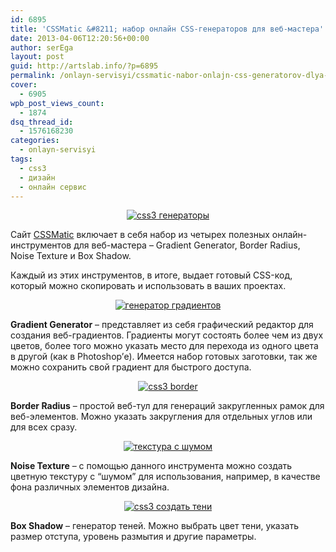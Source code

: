 ```yaml
---
id: 6895
title: 'CSSMatic &#8211; набор онлайн CSS-генераторов для веб-мастера'
date: 2013-04-06T12:20:56+00:00
author: serEga
layout: post
guid: http://artslab.info/?p=6895
permalink: /onlayn-servisyi/cssmatic-nabor-onlajn-css-generatorov-dlya-veb-mastera/
cover:
  - 6905
wpb_post_views_count:
  - 1874
dsq_thread_id:
  - 1576168230
categories:
  - onlayn-servisyi
tags:
  - css3
  - дизайн
  - онлайн сервис
---
```

<center>
  <a href="http://googledrive.com/host/0B9lHVSSSdxdxd0hjdUdmRzY3Tjg/css_onlain_instrumenti.jpg"><img src="http://googledrive.com/host/0B9lHVSSSdxdxd0hjdUdmRzY3Tjg/css_onlain_instrumenti-300x159.jpg" alt="css3 генераторы" class="aligncenter size-medium wp-image-6899" srcset="http://googledrive.com/host/0B9lHVSSSdxdxd0hjdUdmRzY3Tjg/css_onlain_instrumenti-300x159.jpg 300w, http://googledrive.com/host/0B9lHVSSSdxdxd0hjdUdmRzY3Tjg/css_onlain_instrumenti.jpg 1023w" sizes="(max-width: 300px) 100vw, 300px" /></a>
</center>

Сайт [CSSMatic](http://www.cssmatic.com/) включает в себя набор из четырех полезных онлайн-инструментов для веб-мастера &#8211; Gradient Generator, Border Radius, Noise Texture и Box Shadow.

Каждый из этих инструментов, в итоге, выдает готовый CSS-код, который можно скопировать и использовать в ваших проектах.

<!--more-->





<center>
  <a href="http://googledrive.com/host/0B9lHVSSSdxdxd0hjdUdmRzY3Tjg/css_gradienti.jpg"><img src="http://googledrive.com/host/0B9lHVSSSdxdxd0hjdUdmRzY3Tjg/css_gradienti-300x268.jpg" alt="генератор градиентов" class="aligncenter size-medium wp-image-6897" srcset="http://googledrive.com/host/0B9lHVSSSdxdxd0hjdUdmRzY3Tjg/css_gradienti-300x268.jpg 300w, http://googledrive.com/host/0B9lHVSSSdxdxd0hjdUdmRzY3Tjg/css_gradienti.jpg 998w" sizes="(max-width: 300px) 100vw, 300px" /></a>
</center>

**Gradient Generator** &#8211; представляет из себя графический редактор для создания веб-градиентов. Градиенты могут состоять более чем из двух цветов, более того можно указать место для перехода из одного цвета в другой (как в Photoshop&#8217;е). Имеется набор готовых заготовки, так же можно сохранить свой градиент для быстрого доступа.

<center>
  <a href="http://googledrive.com/host/0B9lHVSSSdxdxd0hjdUdmRzY3Tjg/ramka_bloka.jpg"><img src="http://googledrive.com/host/0B9lHVSSSdxdxd0hjdUdmRzY3Tjg/ramka_bloka-300x203.jpg" alt="css3 border" class="aligncenter size-medium wp-image-6898" srcset="http://googledrive.com/host/0B9lHVSSSdxdxd0hjdUdmRzY3Tjg/ramka_bloka-300x203.jpg 300w, http://googledrive.com/host/0B9lHVSSSdxdxd0hjdUdmRzY3Tjg/ramka_bloka.jpg 1002w" sizes="(max-width: 300px) 100vw, 300px" /></a>
</center>

**Border Radius** &#8211; простой веб-тул для генераций закругленных рамок для веб-элементов. Можно указать закругления для отдельных углов или для всех сразу.

<center>
  <a href="http://googledrive.com/host/0B9lHVSSSdxdxd0hjdUdmRzY3Tjg/tekstura_dlya_fona.jpg"><img src="http://googledrive.com/host/0B9lHVSSSdxdxd0hjdUdmRzY3Tjg/tekstura_dlya_fona-300x191.jpg" alt="текстура с шумом" class="aligncenter size-medium wp-image-6896" srcset="http://googledrive.com/host/0B9lHVSSSdxdxd0hjdUdmRzY3Tjg/tekstura_dlya_fona-300x191.jpg 300w, http://googledrive.com/host/0B9lHVSSSdxdxd0hjdUdmRzY3Tjg/tekstura_dlya_fona.jpg 997w" sizes="(max-width: 300px) 100vw, 300px" /></a>
</center>

**Noise Texture** &#8211; с помощью данного инструмента можно создать цветную текстуру с &#8220;шумом&#8221; для использования, например, в качестве фона различных элементов дизайна.

<center>
  <a href="http://googledrive.com/host/0B9lHVSSSdxdxd0hjdUdmRzY3Tjg/ten_elementow_css3.jpg"><img src="http://googledrive.com/host/0B9lHVSSSdxdxd0hjdUdmRzY3Tjg/ten_elementow_css3-300x225.jpg" alt="css3 создать тени" class="aligncenter size-medium wp-image-6900" srcset="http://googledrive.com/host/0B9lHVSSSdxdxd0hjdUdmRzY3Tjg/ten_elementow_css3-300x225.jpg 300w, http://googledrive.com/host/0B9lHVSSSdxdxd0hjdUdmRzY3Tjg/ten_elementow_css3.jpg 1015w" sizes="(max-width: 300px) 100vw, 300px" /></a>
</center>

**Box Shadow** &#8211; генератор теней. Можно выбрать цвет тени, указать размер отступа, уровень размытия и другие параметры.
